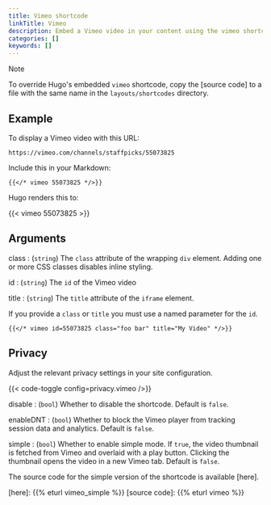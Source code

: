 ```yaml
---
title: Vimeo shortcode
linkTitle: Vimeo
description: Embed a Vimeo video in your content using the vimeo shortcode.
categories: []
keywords: []
---
```


> [!note]
> To override Hugo's embedded `vimeo` shortcode, copy the [source code] to a file with the same name in the `layouts/shortcodes` directory.

## Example

To display a Vimeo video with this URL:

```text
https://vimeo.com/channels/staffpicks/55073825
```

Include this in your Markdown:

```text
{{</* vimeo 55073825 */>}}
```

Hugo renders this to:

{{< vimeo 55073825 >}}

## Arguments

class
: (`string`) The `class` attribute of the wrapping `div` element. Adding one or more CSS classes disables inline styling.

id
: (`string`) The `id` of the Vimeo video

title
: (`string`) The `title` attribute of the `iframe` element.

If you provide a `class` or `title` you must use a named parameter for the `id`.

```text
{{</* vimeo id=55073825 class="foo bar" title="My Video" */>}}
```

## Privacy

Adjust the relevant privacy settings in your site configuration.

{{< code-toggle config=privacy.vimeo />}}

disable
: (`bool`) Whether to disable the shortcode. Default is `false`.

enableDNT
: (`bool`) Whether to block the Vimeo player from tracking session data and analytics. Default is `false`.

simple
: (`bool`) Whether to enable simple mode. If `true`, the video thumbnail is fetched from Vimeo and overlaid with a play button. Clicking the thumbnail opens the video in a new Vimeo tab. Default is `false`.

The source code for the simple version of the shortcode is available [here].

[here]: {{% eturl vimeo_simple %}}
[source code]: {{% eturl vimeo %}}
